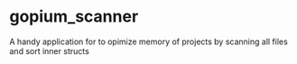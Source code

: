 # gopium_scanner

A handy application for to opimize memory of projects by scanning all files and sort inner structs
